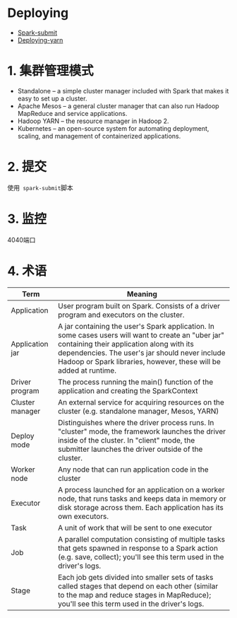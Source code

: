 # Deploying

* [Spark-submit](/deco/spark/deploying/spark-submit.md)
* [Deploying-yarn](/deco/spark/deploying/deploying-yarn.md)

# 1. 集群管理模式

* Standalone – a simple cluster manager included with Spark that makes it easy to set up a cluster.
* Apache Mesos – a general cluster manager that can also run Hadoop MapReduce and service applications.
* Hadoop YARN – the resource manager in Hadoop 2.
* Kubernetes – an open-source system for automating deployment, scaling, and management of containerized applications.

# 2. 提交

使用` spark-submit`脚本

# 3. 监控

4040端口

# 4. 术语

Term|Meaning
--|--
Application|User program built on Spark. Consists of a driver program and executors on the cluster.
Application jar	|A jar containing the user's Spark application. In some cases users will want to create an "uber jar" containing their application along with its dependencies. The user's jar should never include Hadoop or Spark libraries, however, these will be added at runtime.
Driver program	|The process running the main() function of the application and creating the SparkContext
Cluster manager	|An external service for acquiring resources on the cluster (e.g. standalone manager, Mesos, YARN)
Deploy mode|	Distinguishes where the driver process runs. In "cluster" mode, the framework launches the driver inside of the cluster. In "client" mode, the submitter launches the driver outside of the cluster.
Worker node	|Any node that can run application code in the cluster
Executor|	A process launched for an application on a worker node, that runs tasks and keeps data in memory or disk storage across them. Each application has its own executors.
Task	|A unit of work that will be sent to one executor
Job|	A parallel computation consisting of multiple tasks that gets spawned in response to a Spark action (e.g. save, collect); you'll see this term used in the driver's logs.
Stage	|Each job gets divided into smaller sets of tasks called stages that depend on each other (similar to the map and reduce stages in MapReduce); you'll see this term used in the driver's logs.